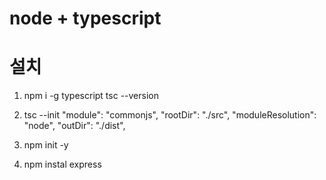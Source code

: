 node + typescript
=================

# 설치

1. npm i -g typescript
tsc --version

2. tsc --init
    "module": "commonjs",
    "rootDir": "./src", 
    "moduleResolution": "node",
    "outDir": "./dist",    

3. npm init -y
4. npm instal express